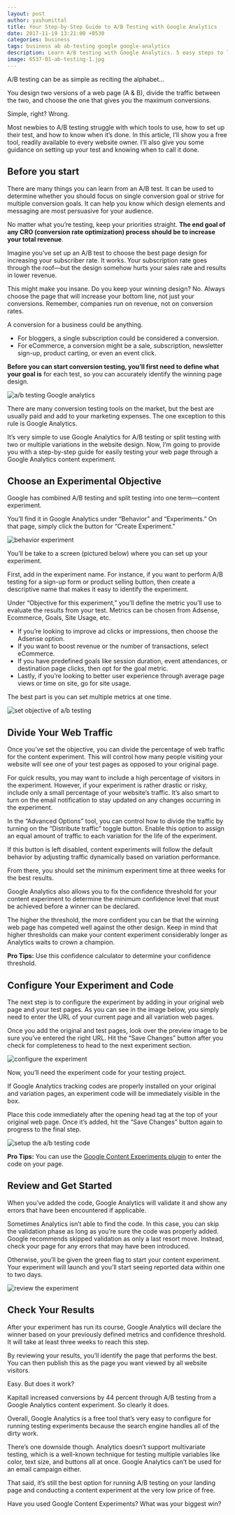 ```yaml
---
layout: post
author: yashumittal
title: Your Step-by-Step Guide to A/B Testing with Google Analytics
date: 2017-11-19 13:21:00 +0530
categories: business
tags: business ab ab-testing google google-analytics
description: Learn A/B testing with Google Analytics. 5 easy steps to learn the whole process with a case study of Kapitall that increased its conversion by 44%.
image: 6537-01-ab-testing-1.jpg
---
```


A/B testing can be as simple as reciting the alphabet…

You design two versions of a web page (A & B), divide the traffic between the two, and choose the one that gives you the maximum conversions.

Simple, right? Wrong.

Most newbies to A/B testing struggle with which tools to use, how to set up their test, and how to know when it’s done. In this article, I’ll show you a free tool, readily available to every website owner. I’ll also give you some guidance on setting up your test and knowing when to call it done.

## Before you start

There are many things you can learn from an A/B test. It can be used to determine whether you should focus on single conversion goal or strive for multiple conversion goals. It can help you know which design elements and messaging are most persuasive for your audience.

No matter what you’re testing, keep your priorities straight. **The end goal of any CRO (conversion rate optimization) process should be to increase your total revenue**.

Imagine you’ve set up an A/B test to choose the best page design for increasing your subscriber rate. It works. Your subscription rate goes through the roof—but the design somehow hurts your sales rate and results in lower revenue.

This might make you insane. Do you keep your winning design? No. Always choose the page that will increase your bottom line, not just your conversions. Remember, companies run on revenue, not on conversion rates.

A conversion for a business could be anything.

* For bloggers, a single subscription could be considered a conversion.
* For eCommerce, a conversion might be a sale, subscription, newsletter sign-up, product carting, or even an event click.

**Before you can start conversion testing, you’ll first need to define what your goal is** for each test, so you can accurately identify the winning page design.

![a/b testing Google analytics](//cdn.codecarrot.net/images/a-b-testing-Google-analytics.png)

There are many conversion testing tools on the market, but the best are usually paid and add to your marketing expenses. The one exception to this rule is Google Analytics.

It’s very simple to use Google Analytics for A/B testing or split testing with two or multiple variations in the website design. Now, I’m going to provide you with a step-by-step guide for easily testing your web page through a Google Analytics content experiment.

## Choose an Experimental Objective

Google has combined A/B testing and split testing into one term—content experiment.

You’ll find it in Google Analytics under “Behavior” and “Experiments.” On that page, simply click the button for “Create Experiment.”

![behavior experiment](//cdn.codecarrot.net/images/behavior-experiment.png)

You’ll be take to a screen (pictured below) where you can set up your experiment.

First, add in the experiment name. For instance, if you want to perform A/B testing for a sign-up form or product selling button, then create a descriptive name that makes it easy to identify the experiment.

Under “Objective for this experiment,” you’ll define the metric you’ll use to evaluate the results from your test. Metrics can be chosen from Adsense, Ecommerce, Goals, Site Usage, etc.

* If you’re looking to improve ad clicks or impressions, then choose the Adsense option.
* If you want to boost revenue or the number of transactions, select eCommerce.
* If you have predefined goals like session duration, event attendances, or destination page clicks, then opt for the goal metric.
* Lastly, if you’re looking to better user experience through average page views or time on site, go for site usage.

The best part is you can set multiple metrics at one time.

![set objective of a/b testing](//cdn.codecarrot.net/images/first-step-to-set-objective-of-experiment.png)

## Divide Your Web Traffic

Once you’ve set the objective, you can divide the percentage of web traffic for the content experiment. This will control how many people visiting your website will see one of your test pages as opposed to your original page.

For quick results, you may want to include a high percentage of visitors in the experiment. However, if your experiment is rather drastic or risky, include only a small percentage of your website’s traffic. It’s also smart to turn on the email notification to stay updated on any changes occurring in the experiment.

In the “Advanced Options” tool, you can control how to divide the traffic by turning on the “Distribute traffic” toggle button. Enable this option to assign an equal amount of traffic to each variation for the life of the experiment.

If this button is left disabled, content experiments will follow the default behavior by adjusting traffic dynamically based on variation performance.

From there, you should set the minimum experiment time at three weeks for the best results.

Google Analytics also allows you to fix the confidence threshold for your content experiment to determine the minimum confidence level that must be achieved before a winner can be declared.

The higher the threshold, the more confident you can be that the winning web page has competed well against the other design. Keep in mind that higher thresholds can make your content experiment considerably longer as Analytics waits to crown a champion.

**Pro Tips:** Use this confidence calculator to determine your confidence threshold.

## Configure Your Experiment and Code

The next step is to configure the experiment by adding in your original web page and your test pages.
As you can see in the image below, you simply need to enter the URL of your current page and all variation web pages.

Once you add the original and test pages, look over the preview image to be sure you’ve entered the right URL. Hit the “Save Changes” button after you check for completeness to head to the next experiment section.

![configure the experiment](//cdn.codecarrot.net/images/configure-the-experiment.png)

Now, you’ll need the experiment code for your testing project.

If Google Analytics tracking codes are properly installed on your original and variation pages, an experiment code will be immediately visible in the box.

Place this code immediately after the opening head tag at the top of your original web page. Once it’s added, hit the “Save Changes” button again to progress to the final step.

![setup the a/b testing code](//cdn.codecarrot.net/images/setup-the-code.png)

**Pro Tips:** You can use the [Google Content Experiments plugin](//wordpress.org/plugins/google-content-experiments/screenshots/) to enter the code on your page.

## Review and Get Started

When you’ve added the code, Google Analytics will validate it and show any errors that have been encountered if applicable.

Sometimes Analytics isn’t able to find the code. In this case, you can skip the validation phase as long as you’re sure the code was properly added. Google recommends skipped validation as only a last resort move. Instead, check your page for any errors that may have been introduced.

Otherwise, you’ll be given the green flag to start your content experiment. Your experiment will launch and you’ll start seeing reported data within one to two days.

![review the experiment](//cdn.codecarrot.net/images/review-the-experiment.png)

## Check Your Results

After your experiment has run its course, Google Analytics will declare the winner based on your previously defined metrics and confidence threshold. It will take at least three weeks to reach this step.

By reviewing your results, you’ll identify the page that performs the best. You can then publish this as the page you want viewed by all website visitors.

Easy. But does it work?

Kapitall increased conversions by 44 percent through A/B testing from a Google Analytics content experiment. So clearly it does.

Overall, Google Analytics is a free tool that’s very easy to configure for running testing experiments because the search engine handles all of the dirty work.

There’s one downside though. Analytics doesn’t support multivariate testing, which is a well-known technique for testing multiple variables like color, text size, and buttons all at once. Google Analytics can’t be used for an email campaign either.

That said, it’s still the best option for running A/B testing on your landing page and conducting a content experiment at the very low price of free.

Have you used Google Content Experiments? What was your biggest win?
